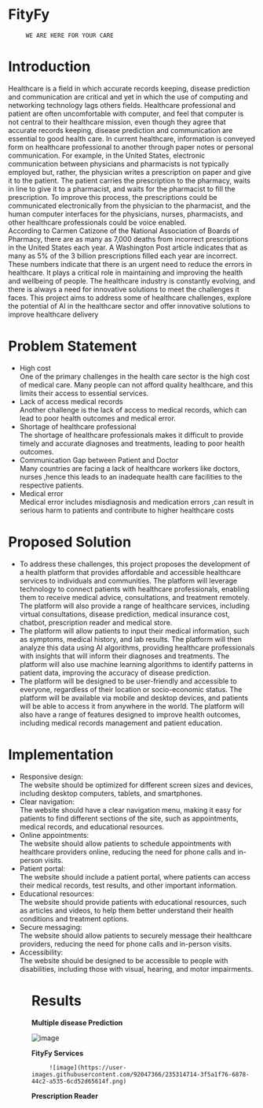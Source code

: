 # FityFy
         WE ARE HERE FOR YOUR CARE
<h1>Introduction</h1>
<p>
Healthcare is a field in which accurate records keeping, disease prediction and
communication are critical and yet in which the use of computing and networking
technology lags others fields. Healthcare professional and patient are often
uncomfortable with computer, and feel that computer is not central to their healthcare
mission, even though they agree that accurate records keeping, disease prediction and
communication are essential to good health care. In current healthcare, information is
conveyed form on healthcare professional to another through paper notes or personal
communication. For example, in the United States, electronic communication between
physicians and pharmacists is not typically employed but, rather, the physician writes
a prescription on paper and give it to the patient. The patient carries the prescription
to the pharmacy, waits in line to give it to a pharmacist, and waits for the pharmacist
to fill the prescription. To improve this process, the prescriptions could be
communicated electronically from the physician to the pharmacist, and the
human computer interfaces for the physicians, nurses, pharmacists, and
other healthcare professionals could be voice enabled.<br>
 According to Carmen Catizone of the National Association of Boards of
Pharmacy, there are as many as 7,000 deaths from incorrect prescriptions in the
United States each year. A Washington Post article indicates that as many
as 5% of the 3 billion prescriptions filled each year are incorrect.
These numbers indicate that there is an urgent need to reduce the errors in
healthcare. It plays a critical role in maintaining and improving the health and
wellbeing of people. The healthcare industry is constantly evolving, and there is
always a need for innovative solutions to meet the challenges it faces. This project
aims to address some of healthcare challenges, explore the potential of AI in the
healthcare sector and offer innovative solutions to improve healthcare delivery 
</p>
<h1>Problem Statement</h1>
<uL>
<li>High cost</li>
One of the primary challenges in the health care sector is the high cost of
medical care. Many people can not afford quality healthcare, and this limits
their access to essential services.
<li> Lack of access medical records</li>
Another challenge is the lack of access to medical records, which can lead to
poor health outcomes and medical error.
<li> Shortage of healthcare professional</li>
The shortage of healthcare professionals makes it difficult to provide timely and
accurate diagnoses and treatments, leading to poor health outcomes.
<li>Communication Gap between Patient and Doctor</li>
Many countries are facing a lack of healthcare workers like doctors,
nurses ,hence this leads to an inadequate health care facilities to the
respective patients.
<li> Medical error</li>
Medical error includes misdiagnosis and medication errors ,can result
in serious harm to patients and contribute to higher healthcare costs
</ul>

<h1>Proposed Solution</h1>
<ul>
 <li>To address these challenges, this project proposes the development of a health
platform that provides affordable and accessible healthcare services to
individuals and communities. The platform will leverage technology to connect
patients with healthcare professionals, enabling them to receive medical advice,
consultations, and treatment remotely. The platform will also provide a range of
healthcare services, including virtual consultations, disease prediction, medical
          insurance cost, chatbot, prescription reader and medical store.</li>
<li> The platform will allow patients to input their medical information, such as
symptoms, medical history, and lab results. The platform will then analyze this
data using AI algorithms, providing healthcare professionals with insights that
will inform their diagnoses and treatments. The platform will also use machine
learning algorithms to identify patterns in patient data, improving the accuracy
         of disease prediction.</li>
<li> The platform will be designed to be user-friendly and accessible to everyone,
regardless of their location or socio-economic status. The platform will be
available via mobile and desktop devices, and patients will be able to access it
from anywhere in the world. The platform will also have a range of features
designed to improve health outcomes, including medical records management
         and patient education. </li>
</ul>
<h1>Implementation</h1>
<ul>
<li>Responsive design:</li> The website should be optimized for different screen sizes
and devices, including desktop computers, tablets, and smartphones.
<li>Clear navigation: </li>The website should have a clear navigation menu, making it
easy for patients to find different sections of the site, such as appointments,
medical records, and educational resources.
<li> Online appointments:</li> The website should allow patients to schedule
appointments with healthcare providers online, reducing the need for phone
calls and in-person visits.
<li> Patient portal:</li> The website should include a patient portal, where patients can
access their medical records, test results, and other important information.
<li>Educational resources:</li> The website should provide patients with educational
resources, such as articles and videos, to help them better understand their
health conditions and treatment options.
<li> Secure messaging:</li> The website should allow patients to securely message their
healthcare providers, reducing the need for phone calls and in-person visits.
<li>Accessibility:</li> The website should be designed to be accessible to people with
disabilities, including those with visual, hearing, and motor impairments. 
<ul>

<h1>Results </h1>
<b>Multiple disease Prediction</b> 

   ![image](https://user-images.githubusercontent.com/92047366/235314644-b576986b-1604-4bda-bb23-cf4aee32ad53.png)
         
<b>FityFy Services</b> 
         
         ![image](https://user-images.githubusercontent.com/92047366/235314714-3f5a1f76-6878-44c2-a535-6cd52d65614f.png)

<b>Prescription Reader </b>
